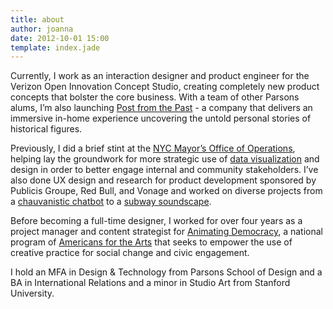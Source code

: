 ```yaml
---
title: about
author: joanna
date: 2012-10-01 15:00
template: index.jade
---
```


Currently, I work as an interaction designer and product engineer for the Verizon Open Innovation Concept Studio, creating completely new product concepts that bolster the core business. With a team of other Parsons alums, I’m also launching <a href="/postfromthepast">Post from the Past</a> - a company that delivers an immersive in-home experience uncovering the untold personal stories of historical figures.

<!-- In previous work as an interaction designer and product engineer for Verizon's Open Innovation Concept Studio, I developed the next generation of <a href="/jojo">artificial intelligence/chatbot systems</a>. -->

Previously, I did a brief stint at the <a href="http://www1.nyc.gov/site/operations/index.page" target="_blank">NYC Mayor’s Office of Operations</a>, helping lay the groundwork for more strategic use of <a href="/03-nycmayorsoffice">data visualization</a> and design in order to better engage internal and community stakeholders. I’ve also done UX design and research for product development sponsored by Publicis Groupe, Red Bull, and Vonage and worked on diverse projects from a <a href="/01-dbot">chauvanistic chatbot</a> to a <a href="02-banalchaos">subway soundscape</a>.

Before becoming a full-time designer, I worked for over four years as a project manager and content strategist for <a href="http://www.animatingdemocracy.org/">Animating Democracy</a>, a national program of <a href="http://www.americansforthearts.org/">Americans for the Arts</a> that seeks to empower the use of creative practice for social change and civic engagement.

<!-- I believe deeply in the power of creative and socially conscious technology to make substantive and sustainable change. As a 2015 summer intern at the <a href="http://www1.nyc.gov/site/operations/index.page" target="_blank">NYC Mayor’s Office of Operations</a>, I helped lay the groundwork for more strategic use of <a href="/03-nycmayorsoffice">data visualization</a> and design in order to better engage internal and community stakeholders. At <a href="http://www.americansforthearts.org/">Americans for the Arts</a>, I worked for over four years as a project manager and content strategist for <a href="http://www.animatingdemocracy.org/">Animating Democracy</a>, a national program that seeks to empower the use of creative practice for social change and civic engagement. -->

I hold an MFA in Design & Technology from Parsons School of Design and a BA in International Relations and a minor in Studio Art from Stanford University.
